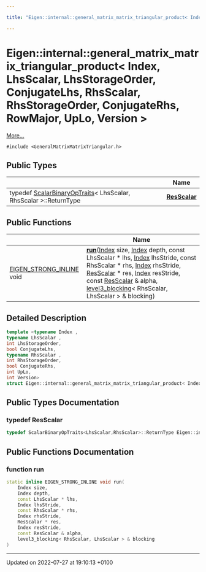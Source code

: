 ```yaml
---

title: "Eigen::internal::general_matrix_matrix_triangular_product< Index, LhsScalar, LhsStorageOrder, ConjugateLhs, RhsScalar, RhsStorageOrder, ConjugateRhs, RowMajor, UpLo, Version >"

---
```


# Eigen::internal::general_matrix_matrix_triangular_product< Index, LhsScalar, LhsStorageOrder, ConjugateLhs, RhsScalar, RhsStorageOrder, ConjugateRhs, RowMajor, UpLo, Version >



 [More...](#detailed-description)


`#include <GeneralMatrixMatrixTriangular.h>`

## Public Types

|                | Name           |
| -------------- | -------------- |
| typedef <a href="http://example.org/classes/structeigen_1_1scalarbinaryoptraits/">ScalarBinaryOpTraits</a>< LhsScalar, RhsScalar >::ReturnType | **[ResScalar](http://example.org/classes/structeigen_1_1internal_1_1general__matrix__matrix__triangular__product_3_01index_00_01lhsscalarb2f96120363ab8ea61cc36042d42321c/#typedef-resscalar)**  |

## Public Functions

|                | Name           |
| -------------- | -------------- |
| <a href="http://example.org/files/macros_8h/#define-eigen-strong-inline">EIGEN_STRONG_INLINE</a> void | **[run](http://example.org/classes/structeigen_1_1internal_1_1general__matrix__matrix__triangular__product_3_01index_00_01lhsscalarb2f96120363ab8ea61cc36042d42321c/#function-run)**(<a href="http://example.org/namespaces/namespaceeigen/#typedef-index">Index</a> size, <a href="http://example.org/namespaces/namespaceeigen/#typedef-index">Index</a> depth, const LhsScalar * lhs, <a href="http://example.org/namespaces/namespaceeigen/#typedef-index">Index</a> lhsStride, const RhsScalar * rhs, <a href="http://example.org/namespaces/namespaceeigen/#typedef-index">Index</a> rhsStride, <a href="http://example.org/classes/structeigen_1_1internal_1_1general__matrix__matrix__triangular__product_3_01index_00_01lhsscalarb2f96120363ab8ea61cc36042d42321c/#typedef-resscalar">ResScalar</a> * res, <a href="http://example.org/namespaces/namespaceeigen/#typedef-index">Index</a> resStride, const <a href="http://example.org/classes/structeigen_1_1internal_1_1general__matrix__matrix__triangular__product_3_01index_00_01lhsscalarb2f96120363ab8ea61cc36042d42321c/#typedef-resscalar">ResScalar</a> & alpha, <a href="http://example.org/classes/classeigen_1_1internal_1_1level3__blocking/">level3_blocking</a>< RhsScalar, LhsScalar > & blocking) |

## Detailed Description

```cpp
template <typename Index ,
typename LhsScalar ,
int LhsStorageOrder,
bool ConjugateLhs,
typename RhsScalar ,
int RhsStorageOrder,
bool ConjugateRhs,
int UpLo,
int Version>
struct Eigen::internal::general_matrix_matrix_triangular_product< Index, LhsScalar, LhsStorageOrder, ConjugateLhs, RhsScalar, RhsStorageOrder, ConjugateRhs, RowMajor, UpLo, Version >;
```

## Public Types Documentation

### typedef ResScalar

```cpp
typedef ScalarBinaryOpTraits<LhsScalar,RhsScalar>::ReturnType Eigen::internal::general_matrix_matrix_triangular_product< Index, LhsScalar, LhsStorageOrder, ConjugateLhs, RhsScalar, RhsStorageOrder, ConjugateRhs, RowMajor, UpLo, Version >::ResScalar;
```


## Public Functions Documentation

### function run

```cpp
static inline EIGEN_STRONG_INLINE void run(
    Index size,
    Index depth,
    const LhsScalar * lhs,
    Index lhsStride,
    const RhsScalar * rhs,
    Index rhsStride,
    ResScalar * res,
    Index resStride,
    const ResScalar & alpha,
    level3_blocking< RhsScalar, LhsScalar > & blocking
)
```


-------------------------------

Updated on 2022-07-27 at 19:10:13 +0100
